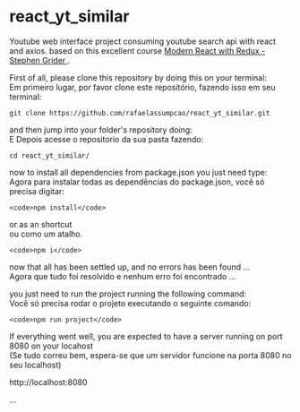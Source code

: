 # react_yt_similar
Youtube web interface project consuming youtube search api  with react  and axios. based on  this excellent course [Modern React with Redux - Stephen Grider ](https://www.udemy.com/react-redux/).

First of all, please clone this repository by doing this on your terminal:<br>
Em primeiro lugar, por favor clone este repositório, fazendo isso em seu terminal:

    git clone https://github.com/rafaelassumpcao/react_yt_similar.git

and then jump into  your folder's repository doing:<br>
E Depois acesse o repositorio da sua pasta fazendo:

    cd react_yt_similar/

now to install all dependencies from package.json you just need type:<br>
Agora para instalar todas as dependências do package.json, você só precisa digitar:

    <code>npm install</code>

or as an shortcut<br>
ou como um atalho.

    <code>npm i</code>

now that all has been settled up, and no errors has been found ...<br>
Agora que tudo foi resolvido e nenhum erro foi encontrado ...

you just need to run the project running the following command:<br>
Você só precisa rodar o projeto executando o seguinte comando:

    <code>npm run project</code>
    
If everything went well, you are expected to have a server running on port 8080 on your locahost<br>
(Se tudo correu bem, espera-se que um servidor funcione na porta 8080 no seu localhost)

http://localhost:8080

...
